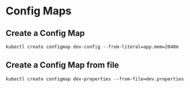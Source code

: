 # Config Maps

## Create a Config Map

```
kubectl create configmap dev-config --from-literal=app.mem=2048m
```

## Create a Config Map from file

```
kubectl create configmap dev-properties --from-file=dev.properties
```

